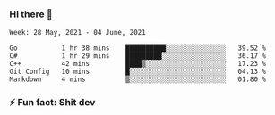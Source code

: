 ### Hi there 👋
<!--START_SECTION:waka-->
```text
Week: 28 May, 2021 - 04 June, 2021

Go           1 hr 38 mins    ██████████░░░░░░░░░░░░░░░   39.52 % 
C#           1 hr 29 mins    █████████░░░░░░░░░░░░░░░░   36.17 % 
C++          42 mins         ████▒░░░░░░░░░░░░░░░░░░░░   17.23 % 
Git Config   10 mins         █░░░░░░░░░░░░░░░░░░░░░░░░   04.13 % 
Markdown     4 mins          ▒░░░░░░░░░░░░░░░░░░░░░░░░   01.80 % 
```
<!--END_SECTION:waka-->
<!--
**TG4LAaron/TG4LAaron** is a ✨ _special_ ✨ repository because its `README.md` (this file) appears on your GitHub profile.

Here are some ideas to get you started:

- 🔭 I’m currently working on ...
- 🌱 I’m currently learning ...
- 👯 I’m looking to collaborate on ...
- 🤔 I’m looking for help with ...
- 💬 Ask me about ...
- 📫 How to reach me: ...
- 😄 Pronouns: ...
- ⚡ Fun fact: ...
-->
### ⚡ Fun fact: Shit dev
